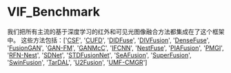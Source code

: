 # VIF_Benchmark
我们把所有主流的基于深度学习的红外和可见光图像融合方法都集成在了这个框架中。
这些方法包括：['[CSF](https://github.com/hanna-xu/CSF)', '[CUFD](https://github.com/Meiqi-Gong/CUFD)', '[DIDFuse](https://github.com/Meiqi-Gong/CUFD)', '[DIVFusion](https://github.com/Meiqi-Gong/CUFD)', '[DenseFuse](https://github.com/hli1221/imagefusion_densefuse)', '[FusionGAN](https://github.com/jiayi-ma/FusionGAN)', '[GAN-FM](https://github.com/yuanjiteng/GAN-FM)', '[GANMcC](https://github.com/jiayi-ma/GANMcC)', '[IFCNN](https://github.com/uzeful/IFCNN)', '[NestFuse](https://github.com/hli1221/imagefusion-nestfuse)', '[PIAFusion](https://github.com/Linfeng-Tang/PIAFusion)', '[PMGI](https://github.com/HaoZhang1018/PMGI_AAAI2020)', '[RFN-Nest](https://github.com/hli1221/imagefusion-rfn-nest)', '[SDNet](https://github.com/HaoZhang1018/SDNet)', '[STDFusionNet](https://github.com/Linfeng-Tang/STDFusionNet)', '[SeAFusion](https://github.com/Linfeng-Tang/SeAFusion)', '[SuperFusion](https://github.com/Linfeng-Tang/SuperFusion)', '[SwinFusion](https://github.com/Linfeng-Tang/SwinFusion)', '[TarDAL](https://github.com/JinyuanLiu-CV/TarDAL)', '[U2Fusion](https://github.com/hanna-xu/U2Fusion)', '[UMF-CMGR](https://github.com/wdhudiekou/UMF-CMGR)']
